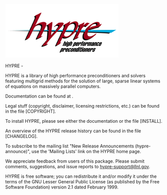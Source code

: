 
![](src/docs/hypre_wiw.gif)


HYPRE  -  [](http://www.llnl.gov/casc/hypre/)

HYPRE is a library of high performance preconditioners and solvers featuring
multigrid methods for the solution of large, sparse linear systems of equations
on massively parallel computers.

Documentation can be found at [](https://hypre.readthedocs.io/en/latest/).

Legal stuff (copyright, disclaimer, licensing restrictions, etc.) can be found
in the file [COPYRIGHT].

To install HYPRE, please see either the documentation or the file [INSTALL].

An overview of the HYPRE release history can be found in the file [CHANGELOG].

To subscribe to the mailing list "New Release Announcements (hypre-announce)",
use the 'Mailing Lists' link on the HYPRE home page.

We appreciate feedback from users of this package.  Please submit comments,
suggestions, and issue reports to hypre-support@llnl.gov.

HYPRE is free software; you can redistribute it and/or modify it under the
terms of the GNU Lesser General Public License (as published by the Free
Software Foundation) version 2.1 dated February 1999.

